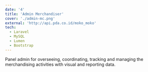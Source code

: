 ```yaml
---
date: '4'
title: 'Admin Merchandiser'
cover: './admin-mc.png'
external: 'http://api.pda.co.id/moko_moko'
tech:
  - Laravel
  - MySQL
  - Lumen
  - Bootstrap
---
```


Panel admin for overseeing, coordinating, tracking and managing the merchandising activities with visual and reporting data.

